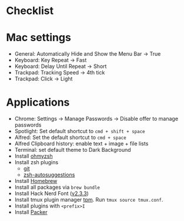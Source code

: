 # Checklist

# Mac settings
- General: Automatically Hide and Show the Menu Bar -> True
- Keyboard: Key Repeat -> Fast
- Keyboard: Delay Until Repeat -> Short
- Trackpad: Tracking Speed -> 4th tick
- Trackpad: Click -> Light

# Applications
- Chrome: Settings -> Manage Passwords -> Disable offer to manage passwords
- Spotlight: Set default shortcut to `cmd + shift + space`
- Alfred: Set the default shortcut to `cmd + space`
- Alfred Clipboard history: enable text + image + file lists
- Terminal: set default theme to Dark Background
- Install [ohmyzsh](https://github.com/ohmyzsh/ohmyzsh)
- Install zsh plugins
    - [git](https://github.com/ohmyzsh/ohmyzsh/tree/master/plugins/git)
    - [zsh-autosuggestions](https://github.com/zsh-users/zsh-autosuggestions/blob/master/INSTALL.md)
- Install [Homebrew](https://brew.sh/)
- Install all packages via `brew bundle`
- Install Hack Nerd Font ([v2.3.3](https://github.com/ryanoasis/nerd-fonts/releases/tag/v2.3.3))
- Install tmux plugin manager [tpm](https://github.com/tmux-plugins/tpm). Run `tmux source tmux.conf`.
- Install plugins with `<prefix>I`
- Install [Packer](https://github.com/wbthomason/packer.nvim#quickstart)
